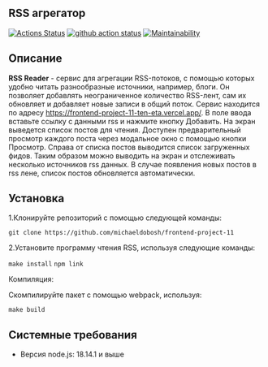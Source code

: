 ## RSS агрегатор

[![Actions Status](https://github.com/michaeldobosh/frontend-project-11/workflows/hexlet-check/badge.svg)](https://github.com/michaeldobosh/frontend-project-11/actions)
[![github action status](https://github.com/michaeldobosh/frontend-project-11/workflows/Node%20CI/badge.svg)](https://github.com/michaeldobosh/frontend-project-11/actions)
[![Maintainability](https://api.codeclimate.com/v1/badges/8e35d789be7cf1a5c8dc/maintainability)](https://codeclimate.com/github/michaeldobosh/frontend-project-11/maintainability)

## Описание
**RSS Reader** - сервис для агрегации RSS-потоков, с помощью которых удобно читать разнообразные источники, например, блоги. Он позволяет добавлять неограниченное количество RSS-лент, сам их обновляет и добавляет новые записи в общий поток.
Сервис находится по адресу https://frontend-project-11-ten-eta.vercel.app/. В поле ввода вставьте ссылку с данными rss и нажмите кнопку Добавить. На экран выведется список постов для чтения. Доступен предварительный просмотр каждого поста через модальное окно с помощью кнопки Просмотр. Справа от списка постов выводится список загруженных фидов. Таким образом можно выводить на экран и отслеживать несколько источников rss данных. В случае появления новых постов в rss лене, список постов обновляется автоматически.

## Установка

1.Клонируйте репозиторий с помощью следующей команды:

```git clone https://github.com/michaeldobosh/frontend-project-11```

2.Установите программу чтения RSS, используя следующие команды:

```make install```
```npm link```

Компиляция:

Скомпилируйте пакет с помощью webpack, используя:

```make build```

## Системные требования

- Версия node.js: 18.14.1 и выше
